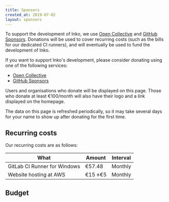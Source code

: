 ```yaml
---
title: Sponsors
created_at: 2019-07-02
layout: sponsors
---
```

<!-- vale off -->

To support the development of Inko, we use [Open Collective][open-collective]
and [GitHub Sponsors][github]. Donations will be used to cover recurring costs
(such as the bills for our dedicated CI runners), and will eventually be used to
fund the development of Inko.

If you want to support Inko's development, please consider donating using one of
the following services:

* [Open Collective][open-collective]
* [GitHub Sponsors][github]

Users and organisations who donate will be displayed on this page. Those who
donate at least €100/month will also have their logo and a link displayed on the
homepage.

The data on this page is refreshed periodically, so it may take several days for
your name to show up after donating for the first time.

## Recurring costs

Our recurring costs are as follows:

| What                         | Amount  | Interval
|------------------------------|---------|----------
| GitLab CI Runner for Windows | €57.48  | Monthly
| Website hosting at AWS       | €15 ±€5 | Monthly

## Budget

[open-collective]: https://opencollective.com/inko-lang
[github]: https://github.com/sponsors/YorickPeterse

